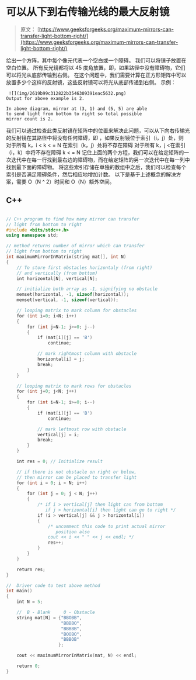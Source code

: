 # 可以从下到右传输光线的最大反射镜

> 原文： [https://www.geeksforgeeks.org/maximum-mirrors-can-transfer-light-bottom-right/](https://www.geeksforgeeks.org/maximum-mirrors-can-transfer-light-bottom-right/)

给出一个方阵，其中每个像元代表一个空白或一个障碍。 我们可以将镜子放置在空白位置。 所有反光镜都将以 45 度角放置，即，如果路径中没有障碍物，它们可以将光从底部传输到右侧。
在这个问题中，我们需要计算在正方形矩阵中可以放置多少个这样的反射镜，这些反射镜可以将光从底部传递到右侧。
示例：

```
 ![](img/2619b99c312822b3546309391eac5632.png)
Output for above example is 2.

In above diagram, mirror at (3, 1) and (5, 5) are able
to send light from bottom to right so total possible 
mirror count is 2.

```



我们可以通过检查此类反射镜在矩阵中的位置来解决此问题，可以从下向右传输光的反射镜在其路径中将没有任何障碍，即
，如果反射镜位于索引（i，j）处，则
对于所有 k，i < k < = N
在索引（k，j）处将不存在障碍
对于所有 k，j <在索引（i，k）中将不存在障碍 k < = N
记住上面的两个方程，我们可以在给定矩阵的一次迭代中在每一行找到最右边的障碍物，而在给定矩阵的另一次迭代中在每一列中找到最下面的障碍物。 将这些索引存储在单独的数组中之后，我们可以检查每个索引是否满足障碍条件，然后相应地增加计数。
以下是基于上述概念的解决方案，需要 O（N ^ 2）时间和 O（N）额外空间。

## C++ 

```cpp

// C++ program to find how many mirror can transfer 
// light from bottom to right 
#include <bits/stdc++.h> 
using namespace std; 

// method returns number of mirror which can transfer 
// light from bottom to right 
int maximumMirrorInMatrix(string mat[], int N) 
{ 
    // To store first obstacles horizontaly (from right) 
    // and vertically (from bottom) 
    int horizontal[N], vertical[N]; 

    // initialize both array as -1, signifying no obstacle 
    memset(horizontal, -1, sizeof(horizontal)); 
    memset(vertical, -1, sizeof(vertical)); 

    // looping matrix to mark column for obstacles 
    for (int i=0; i<N; i++) 
    { 
        for (int j=N-1; j>=0; j--) 
        { 
            if (mat[i][j] == 'B') 
                continue; 

            // mark rightmost column with obstacle 
            horizontal[i] = j; 
            break; 
        } 
    } 

    // looping matrix to mark rows for obstacles 
    for (int j=0; j<N; j++) 
    { 
        for (int i=N-1; i>=0; i--) 
        { 
            if (mat[i][j] == 'B') 
                continue; 

            // mark leftmost row with obstacle 
            vertical[j] = i; 
            break; 
        } 
    } 

    int res = 0; // Initialize result 

    // if there is not obstacle on right or below, 
    // then mirror can be placed to transfer light 
    for (int i = 0; i < N; i++) 
    { 
        for (int j = 0; j < N; j++) 
        { 
            /* if i > vertical[j] then light can from bottom 
               if j > horizontal[i] then light can go to right */
            if (i > vertical[j] && j > horizontal[i]) 
            { 
                /* uncomment this code to print actual mirror 
                   position also 
                cout << i << " " << j << endl; */
                res++; 
            } 
        } 
    } 

    return res; 
} 

//  Driver code to test above method 
int main() 
{ 
    int N = 5; 

    //  B - Blank     O - Obstacle 
    string mat[N] = {"BBOBB", 
                     "BBBBO", 
                     "BBBBB", 
                     "BOOBO", 
                     "BBBOB"
                    }; 

    cout << maximumMirrorInMatrix(mat, N) << endl; 

    return 0; 
} 

```